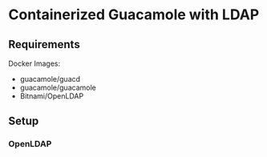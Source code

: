 # Containerized Guacamole with LDAP

## Requirements

Docker Images:

- guacamole/guacd
- guacamole/guacamole
- Bitnami/OpenLDAP

## Setup

### OpenLDAP
